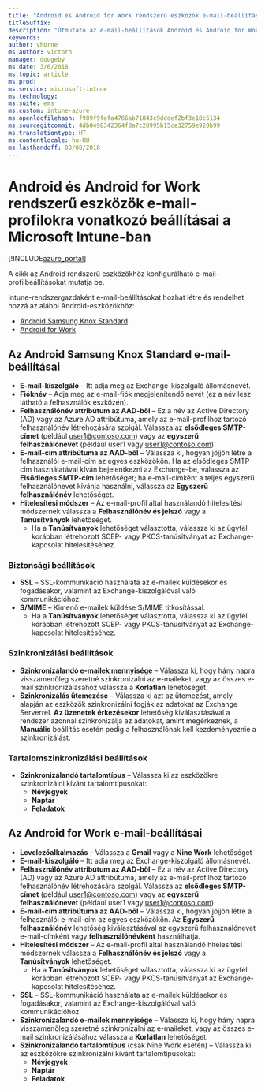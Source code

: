 ```yaml
---
title: "Android és Android for Work rendszerű eszközök e-mail-beállításai a Microsoft Intune-ban"
titleSuffix: 
description: "Útmutató az e-mail-beállítások Android és Android for Work rendszerű eszközökön való konfigurálásához használható Microsoft Intune-beállításokhoz."
keywords: 
author: vhorne
ms.author: victorh
manager: dougeby
ms.date: 3/6/2018
ms.topic: article
ms.prod: 
ms.service: microsoft-intune
ms.technology: 
ms.suite: ems
ms.custom: intune-azure
ms.openlocfilehash: f989f9fafa4766ab71843c9dddef2bf3e18c5134
ms.sourcegitcommit: 4db0498342364f8a7c28995b15ce32759e920b99
ms.translationtype: HT
ms.contentlocale: hu-HU
ms.lasthandoff: 03/08/2018
---
```

# <a name="email-profile-settings-in-microsoft-intune-for-devices-running-android-and-android-for-work"></a>Android és Android for Work rendszerű eszközök e-mail-profilokra vonatkozó beállításai a Microsoft Intune-ban

[!INCLUDE[azure_portal](./includes/azure_portal.md)]

A cikk az Android rendszerű eszközökhöz konfigurálható e-mail-profilbeállításokat mutatja be.

Intune-rendszergazdaként e-mail-beállításokat hozhat létre és rendelhet hozzá az alábbi Android-eszközökhöz:
- [Android Samsung Knox Standard](#android-samsung-knox-standard-email-settings)
- [Android for Work](#android-for-work-email-settings)

## <a name="android-samsung-knox-standard-email-settings"></a>Az Android Samsung Knox Standard e-mail-beállításai
- **E-mail-kiszolgáló** – Itt adja meg az Exchange-kiszolgáló állomásnevét.
- **Fióknév** – Adja meg az e-mail-fiók megjelenítendő nevét (ez a név lesz látható a felhasználók eszközén).
- **Felhasználónév attribútum az AAD-ből** – Ez a név az Active Directory (AD) vagy az Azure AD attribútuma, amely az e-mail-profilhoz tartozó felhasználónév létrehozására szolgál. Válassza az **elsődleges SMTP-címet** (például user1@contoso.com) vagy az **egyszerű felhasználónevet** (például user1 vagy user1@contoso.com).
- **E-mail-cím attribútuma az AAD-ből** – Válassza ki, hogyan jöjjön létre a felhasználói e-mail-cím az egyes eszközökön. Ha az elsődleges SMTP-cím használatával kíván bejelentkezni az Exchange-be, válassza az **Elsődleges SMTP-cím** lehetőséget; ha e-mail-címként a teljes egyszerű felhasználónevet kívánja használni, válassza az **Egyszerű felhasználónév** lehetőséget.
- **Hitelesítési módszer** – Az e-mail-profil által használandó hitelesítési módszernek válassza a **Felhasználónév és jelszó** vagy a **Tanúsítványok** lehetőséget.
    - Ha a **Tanúsítványok** lehetőséget választotta, válassza ki az ügyfél korábban létrehozott SCEP- vagy PKCS-tanúsítványát az Exchange-kapcsolat hitelesítéséhez.

### <a name="security-settings"></a>Biztonsági beállítások

- **SSL** – SSL-kommunikáció használata az e-mailek küldésekor és fogadásakor, valamint az Exchange-kiszolgálóval való kommunikációhoz.
- **S/MIME** – Kimenő e-mailek küldése S/MIME titkosítással.
    - Ha a **Tanúsítványok** lehetőséget választotta, válassza ki az ügyfél korábban létrehozott SCEP- vagy PKCS-tanúsítványát az Exchange-kapcsolat hitelesítéséhez.

### <a name="synchronization-settings"></a>Szinkronizálási beállítások

- **Szinkronizálandó e-mailek mennyisége** – Válassza ki, hogy hány napra visszamenőleg szeretné szinkronizálni az e-maileket, vagy az összes e-mail szinkronizálásához válassza a **Korlátlan** lehetőséget.
- **Szinkronizálás ütemezése** – Válassza ki azt az ütemezést, amely alapján az eszközök szinkronizálni fogják az adatokat az Exchange Serverrel. **Az üzenetek érkezésekor** lehetőség kiválasztásával a rendszer azonnal szinkronizálja az adatokat, amint megérkeznek, a **Manuális** beállítás esetén pedig a felhasználónak kell kezdeményeznie a szinkronizálást.

### <a name="content-sync-settings"></a>Tartalomszinkronizálási beállítások

- **Szinkronizálandó tartalomtípus** – Válassza ki az eszközökre szinkronizálni kívánt tartalomtípusokat:
    - **Névjegyek**
    - **Naptár**
    - **Feladatok**

## <a name="android-for-work-email-settings"></a>Az Android for Work e-mail-beállításai

- **Levelezőalkalmazás** – Válassza a **Gmail** vagy a **Nine Work** lehetőséget
- **E-mail-kiszolgáló** – Itt adja meg az Exchange-kiszolgáló állomásnevét.
- **Felhasználónév attribútum az AAD-ből** – Ez a név az Active Directory (AD) vagy az Azure AD attribútuma, amely az e-mail-profilhoz tartozó felhasználónév létrehozására szolgál. Válassza az **elsődleges SMTP-címet** (például user1@contoso.com) vagy az **egyszerű felhasználónevet** (például user1 vagy user1@contoso.com).
- **E-mail-cím attribútuma az AAD-ből** – Válassza ki, hogyan jöjjön létre a felhasználói e-mail-cím az egyes eszközökön. Az **Egyszerű felhasználónév** lehetőség kiválasztásával az egyszerű felhasználónevet e-mail-címként vagy **felhasználónévként** használhatja.
- **Hitelesítési módszer** – Az e-mail-profil által használandó hitelesítési módszernek válassza a **Felhasználónév és jelszó** vagy a **Tanúsítványok** lehetőséget.
    - Ha a **Tanúsítványok** lehetőséget választotta, válassza ki az ügyfél korábban létrehozott SCEP- vagy PKCS-tanúsítványát az Exchange-kapcsolat hitelesítéséhez.
- **SSL** – SSL-kommunikáció használata az e-mailek küldésekor és fogadásakor, valamint az Exchange-kiszolgálóval való kommunikációhoz.
- **Szinkronizálandó e-mailek mennyisége** – Válassza ki, hogy hány napra visszamenőleg szeretné szinkronizálni az e-maileket, vagy az összes e-mail szinkronizálásához válassza a **Korlátlan** lehetőséget.
- **Szinkronizálandó tartalomtípus** (csak Nine Work esetén) – Válassza ki az eszközökre szinkronizálni kívánt tartalomtípusokat:
    - **Névjegyek**
    - **Naptár**
    - **Feladatok**
